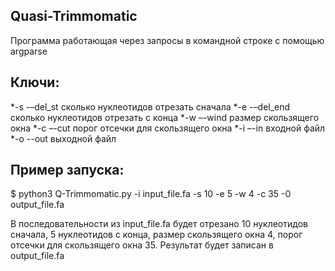 ## Quasi-Trimmomatic
Программа работающая через запросы в командной строке с помощью argparse

## Ключи:
*-s -–del_st сколько нуклеотидов отрезать сначала
*-e -–del_end сколько нуклеотидов отрезать с конца
*-w –-wind размер скользящего окна
*-c –-cut порог отсечки для скользящего окна
*-i –-in входной файл
*-o --out выходной файл

## Пример запуска:
$ python3 Q-Trimmomatic.py -i input_file.fa -s 10 -e 5 -w 4 -c 35 -0 output_file.fa

В последовательности из input_file.fa будет отрезано 10 нуклеотидов сначала, 5 нуклеотидов с конца, 
размер скользящего окна 4, порог отсечки для скользящего окна 35. Результат будет записан в output_file.fa
